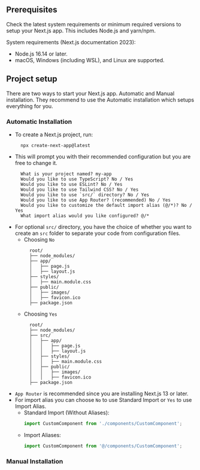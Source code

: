 ## Prerequisites

Check the latest system requirements or minimum required versions to setup your Next.js app. This includes Node.js and yarn/npm.

System requirements (Next.js documentation 2023):

- Node.js 16.14 or later.
- macOS, Windows (including WSL), and Linux are supported.

## Project setup

There are two ways to start your Next.js app. Automatic and Manual installation. They recommend to use the Automatic installation which setups everything for you.

### Automatic Installation
- To create a Next.js project, run:
  ```
    npx create-next-app@latest
  ```
- This will prompt you with their recommended configuration but you are free to change it.
  ```
    What is your project named? my-app
    Would you like to use TypeScript? No / Yes
    Would you like to use ESLint? No / Yes
    Would you like to use Tailwind CSS? No / Yes
    Would you like to use `src/` directory? No / Yes
    Would you like to use App Router? (recommended) No / Yes
    Would you like to customize the default import alias (@/*)? No / Yes
    What import alias would you like configured? @/*
  ```
- For optional `src/` directory, you have the choice of whether you want to create an `src` folder to separate your code from configuration files.
  - Choosing `No`
    ```
      root/
      ├── node_modules/
      ├── app/
      │   ├── page.js
      │   ├── layout.js
      ├── styles/
      │   ├── main.module.css
      ├── public/
      │   ├── images/
      │   ├── favicon.ico
      ├── package.json
    ```
  - Choosing `Yes`
    ```
      root/
      ├── node_modules/
      ├── src/
      │   ├── app/
      │   │   ├── page.js
      │   │   ├── layout.js
      │   ├── styles/
      │   │   ├── main.module.css
      │   ├── public/
      │   │   ├── images/
      │   │   ├── favicon.ico
      ├── package.json
    ```
- `App Router` is recommended since you are installing Next.js 13 or later.
- For import alias you can choose `No` to use Standard Import or `Yes` to use Import Alias.
  - Standard Import (Without Aliases):
    ```javascript
    import CustomComponent from './components/CustomComponent';
    ```
  - Import Aliases:
    ```javascript
    import CustomComponent from '@/components/CustomComponent';
    ```

### Manual Installation
